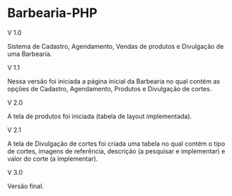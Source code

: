 # Barbearia-PHP

V 1.0

Sistema de Cadastro, Agendamento, Vendas de produtos e Divulgação de uma Barbearia.

V 1.1

Nessa versão foi iniciada a página inicial da Barbearia no qual contém as opções de Cadastro, Agendamento, Produtos e Divulgação de cortes.

V 2.0

A tela de produtos foi iniciada (tabela de layout implementada).

V 2.1

A tela de Divulgação de cortes foi criada uma tabela no qual contém o tipo de cortes, imagens de referência, descrição (a pesquisar e implementar) e valor do corte (a implementar).

V 3.0

Versão final.
